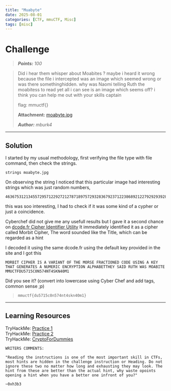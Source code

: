 ```yaml
---
title: "Muabyte"
date: 2025-08-01
categories: [CTF, mmuCTF, Misc]
tags: [misc]
---
```


# Challenge
>***Points:** 100*

>Did i hear them whisper about Moabites ? maybe i heard it wrong because the file i intercepted was an image which seemed wrong or was there somethinghidden. why was Naomi telling Ruth the moabitess to read yet all i can see is an image which seems off? i think you can help me out with your skills captain 
>
>flag: mmuctf{}
>
>**Attachment:** [moabyte.jpg](/assets/file/moabyte.jpg)
>
>***Author:** mburk4*
>
---

## Solution
I started by my usual methodology, first verifying the file type with file command, then check the strings.

`strings moabyte.jpg`

On observing the string I noticed that this particular image had interesting strings which was just random numbers, 

    46367531213455729571229272127871897572932836792371223868921227929293928136322523926852279717253549458256481178835732292937714945793829213927325575398953726854975295712931228811739871781314921881149897146367851728238679392815317971135176671139266857113517193281181258571936638968

this was soo interesting, I had to check if it was some kind of a cypher or just a coincidence.

Cyberchef did not give me any usefull results but I gave it a second chance on [dcode.fr Cipher Identifier Utility](https://www.dcode.fr/cipher-identifier) It immediately identified it as a cipher called Morbit Cipher, The word sounded like the Title, which can be regarded as a hint

I decoded it using the same dcode.fr using the default key provided in the site and I got this

`MORBIT CIPHER IS A VARIANT OF THE MORSE FRACTIONED CODE USING A KEY THAT GENERATES A NUMERIC ENCRYPTION ALPHABETTHEY SAID RUTH WAS MOABITE MMUCTFDU5715C0N574NT4SKN40M1`

Did you see it? (convert into lowercase using Cyber Chef and add tags, common sense ;p)

> `mmuctf{du5715c0n574nt4skn40m1}`
---
## Learning Resources

TryHackMe: [Practice 1](https://tryhackme.com/room/ctfcollectionvol1)</br>
TryHackMe: [Practice 2](https://tryhackme.com/room/ctfcollectionvol2)</br>
TryHackMe: [CryptoForDummies](https://tryhackme.com/room/cryptographyfordummies)</br>

    WRITERS COMMENTS:

    "Reading the instructions is one of the most important skill in CTFs, most hints are hidden in the challenge instruction or Heading. Do not ignore these two no matter how long and exhausting they may look. The hint from these are better than the actual hint, why waste opoints opening a hint when you have a better one infront of you?"

    ~0xh3b3




